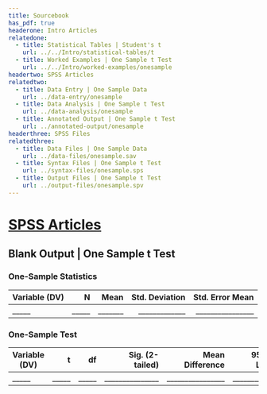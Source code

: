 ```yaml
---
title: Sourcebook
has_pdf: true
headerone: Intro Articles
relatedone:
  - title: Statistical Tables | Student's t
    url: ../../Intro/statistical-tables/t
  - title: Worked Examples | One Sample t Test
    url: ../../Intro/worked-examples/onesample
headertwo: SPSS Articles
relatedtwo:
  - title: Data Entry | One Sample Data
    url: ../data-entry/onesample
  - title: Data Analysis | One Sample t Test
    url: ../data-analysis/onesample
  - title: Annotated Output | One Sample t Test
    url: ../annotated-output/onesample
headerthree: SPSS Files
relatedthree:
  - title: Data Files | One Sample Data
    url: ../data-files/onesample.sav
  - title: Syntax Files | One Sample t Test
    url: ../syntax-files/onesample.sps
  - title: Output Files | One Sample t Test
    url: ../output-files/onesample.spv
---
```


# [SPSS Articles](../index.md)

## Blank Output | One Sample t Test

### One-Sample Statistics

| Variable (DV) | N     | Mean    | Std. Deviation | Std. Error Mean |
|---------------|------:|--------:|---------------:|-----------------:|
| _____         | _____ | _______ | _____________  | ________________ |

### One-Sample Test

| Variable (DV) | t     | df    | Sig. (2-tailed) | Mean Difference | 95% CI Lower | 95% CI Upper |
|---------------|------:|------:|----------------:|-----------------:|--------------:|--------------:|
| _____         | _____ | _____ | _______________ | ________________ | _____________ | _____________ |
